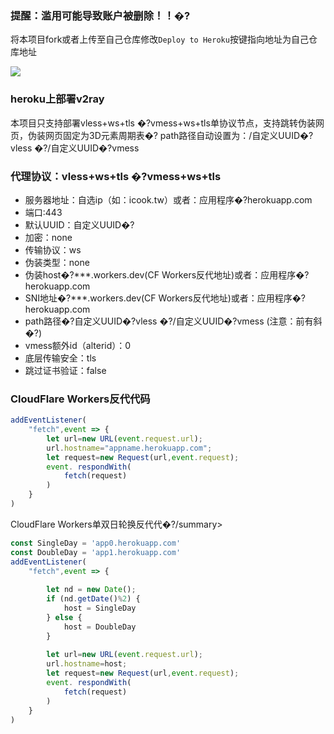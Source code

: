 ### 提醒：滥用可能导致账户被删除！！�?

将本项目fork或者上传至自己仓库修改`Deploy to Heroku`按键指向地址为自己仓库地址

[![](https://www.herokucdn.com/deploy/button.png)](https://heroku.com/deploy?template=https://github.com/#$%^ldkghal/dhgksl-dklgh)

### heroku上部署v2ray

本项目只支持部署vless+ws+tls �?vmess+ws+tls单协议节点，支持跳转伪装网页，伪装网页固定为3D元素周期表�?
path路径自动设置为：/自定义UUID�?vless �?/自定义UUID�?vmess


### 代理协议：vless+ws+tls �?vmess+ws+tls
* 服务器地址：自选ip（如：icook.tw）或者：应用程序�?herokuapp.com
* 端口:443
* 默认UUID：自定义UUID�?
* 加密：none
* 传输协议：ws
* 伪装类型：none
* 伪装host�?***.workers.dev(CF Workers反代地址)或者：应用程序�?herokuapp.com
* SNI地址�?***.workers.dev(CF Workers反代地址)或者：应用程序�?herokuapp.com
* path路径�?自定义UUID�?vless �?/自定义UUID�?vmess    (注意：前有斜�?)
* vmess额外id（alterid）：0
* 底层传输安全：tls
* 跳过证书验证：false

### CloudFlare Workers反代代码
```js
addEventListener(
    "fetch",event => {
        let url=new URL(event.request.url);
        url.hostname="appname.herokuapp.com";
        let request=new Request(url,event.request);
        event. respondWith(
            fetch(request)
        )
    }
)
```
<summary>CloudFlare Workers单双日轮换反代代�?/summary>

```js
const SingleDay = 'app0.herokuapp.com'
const DoubleDay = 'app1.herokuapp.com'
addEventListener(
    "fetch",event => {
    
        let nd = new Date();
        if (nd.getDate()%2) {
            host = SingleDay
        } else {
            host = DoubleDay
        }
        
        let url=new URL(event.request.url);
        url.hostname=host;
        let request=new Request(url,event.request);
        event. respondWith(
            fetch(request)
        )
    }
)
```
</details>
